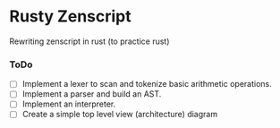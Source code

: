 # Rusty Zenscript

Rewriting zenscript in rust (to practice rust)

### ToDo
- [ ] Implement a lexer to scan and tokenize basic arithmetic operations.
- [ ] Implement a parser and build an AST.
- [ ] Implement an interpreter.
- [ ] Create a simple top level view (architecture) diagram
